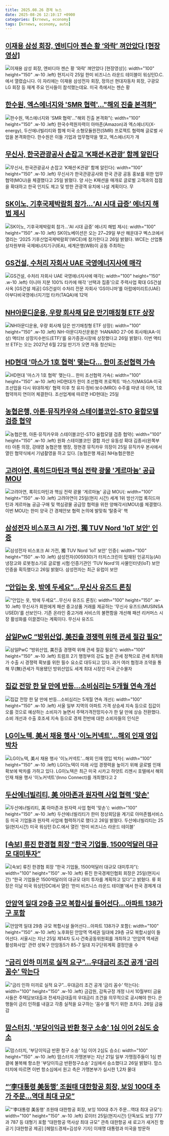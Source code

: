 ```yaml
---
title: 2025.08.26 경제 뉴스
date: 2025-08-26 12:10:17 +0900
categories: [krnews, economy]
tags: [krnews, economy, auto]
---
```

## [이재용 삼성 회장, 엔비디아 젠슨 황 ‘와락’ 껴안았다 [현장영상]](https://n.news.naver.com/mnews/article/449/0000318961)

![이재용 삼성 회장, 엔비디아 젠슨 황 ‘와락’ 껴안았다 [현장영상]](https://mimgnews.pstatic.net/image/origin/449/2025/08/26/318961.jpg?type=nf220_150){: width="100" height="150" .w-10 .left}
현지시각 25일 한미 비즈니스 라운드 테이블이 워싱턴D.C.에서 열렸습니다. 이 자리에는 이재용 삼성전자 회장, 정의선 현대자동차 회장, 구광모 LG 회장 등 재계 주요 인사들이 참석했는데요. 미국 측에서는 젠슨 황

## [한수원, 엑스에너지와 'SMR 협력'…"해외 진출 본격화"](https://n.news.naver.com/mnews/article/215/0001221342)

![한수원, 엑스에너지와 'SMR 협력'…"해외 진출 본격화"](https://mimgnews.pstatic.net/image/origin/215/2025/08/26/1221342.jpg?type=nf220_150){: width="100" height="150" .w-10 .left}
한국수력원자력이 아마존(Amazon)과 엑스에너지(X-energy), 두산에너빌리티와 함께 미국 소형모듈원전(SMR) 프로젝트 협력해 글로벌 사업을 본격화한다. 한수원은 이들 기업과 업무협약을 맺고, 엑스에너지가 개

## [무신사, 한국관광공사 손잡고 ‘K패션·K관광’ 함께 알린다](https://n.news.naver.com/mnews/article/011/0004524675)

![무신사, 한국관광공사 손잡고 ‘K패션·K관광’ 함께 알린다](https://mimgnews.pstatic.net/image/origin/011/2025/08/25/4524675.jpg?type=nf220_150){: width="100" height="150" .w-10 .left}
무신사가 한국관광공사와 한국 관광 공동 홍보를 위한 업무협약(MOU)을 체결했다고 25일 밝혔다. 양 사는 K패션을 매개로 글로벌 고객과의 접점을 확대하고 한국 인지도 제고 및 방한 관광객 유치에 나설 계획이다. 무

## [SK이노, 기후국제박람회 참가…‘AI 시대 급증’ 에너지 해법 제시](https://n.news.naver.com/mnews/article/082/0001341681)

![SK이노, 기후국제박람회 참가…‘AI 시대 급증’ 에너지 해법 제시](https://mimgnews.pstatic.net/image/origin/082/2025/08/26/1341681.jpg?type=nf220_150){: width="100" height="150" .w-10 .left}
SK이노베이션은 오는 27~29일 부산 해운대구 벡스코에서 열리는 ‘2025 기후산업국제박람회’(WCE)에 참가한다고 26일 밝혔다. WCE는 산업통상자원부와 국제에너지기구(IEA), 세계은행(WB)이 공동 주최하는

## [GS건설, 수처리 자회사 UAE 국영에너지사에 매각](https://n.news.naver.com/mnews/article/016/0002518929)

![GS건설, 수처리 자회사 UAE 국영에너지사에 매각](https://mimgnews.pstatic.net/image/origin/016/2025/08/25/2518929.jpg?type=nf220_150){: width="100" height="150" .w-10 .left}
이니마 지분 100% 타카에 매각 ‘선택과 집중’으로 주력사업 확대 GS건설 사옥 [GS건설 제공] GS건설이 수처리 전문 자회사 ‘GS이니마’를 아랍에미리트(UAE) 아부다비국영에너지기업 타카(TAQA)에 12억

## [NH아문디운용, 우량 회사채 담은 만기매칭형 ETF 상장](https://n.news.naver.com/mnews/article/014/0005396656)

![NH아문디운용, 우량 회사채 담은 만기매칭형 ETF 상장](https://mimgnews.pstatic.net/image/origin/014/2025/08/26/5396656.jpg?type=nf220_150){: width="100" height="150" .w-10 .left}
NH-아문디자산운용은 ‘HANARO 27-06 회사채(AA-이상) 액티브 상장지수펀드(ETF)’를 유가증권시장에 상장했다고 26일 밝혔다. 이번 액티브 ETF는 오는 2027년 6월 22일 만기가 오면 자동 청산되는

## [HD현대 '마스가 1호 협력' 맺는다… 한미 조선협력 가속](https://n.news.naver.com/mnews/article/014/0005396352)

![HD현대 '마스가 1호 협력' 맺는다… 한미 조선협력 가속](https://mimgnews.pstatic.net/image/origin/014/2025/08/25/5396352.jpg?type=nf220_150){: width="100" height="150" .w-10 .left}
HD현대가 한미 조선협력 프로젝트 '마스가(MASGA·미국 조선업을 다시 위대하게)' 협력 이후 첫 유지·정비·보수(MRO) 수주를 따낸 데 이어, 1호 협약까지 연이어 체결한다. 조선업계에 따르면 HD현대는 25일

## [농협은행, 아톤·뮤직카우와 스테이블코인-STO 융합모델 검증 협약](https://n.news.naver.com/mnews/article/016/0002519355)

![농협은행, 아톤·뮤직카우와 스테이블코인-STO 융합모델 검증 협약](https://mimgnews.pstatic.net/image/origin/016/2025/08/26/2519355.jpg?type=nf220_150){: width="100" height="150" .w-10 .left}
원화 스테이블코인 결합 자산 유동성 확대 김종서(왼쪽부터) 아톤 의장, 강태영 농협은행 행장, 정현경 뮤직카우 의장이 25일 뮤직카우 본사에서 열린 협약식에서 기념촬영을 하고 있다. [농협은행 제공] NH농협은행은

## [고려아연, 록히드마틴과 핵심 전략 광물 '게르마늄' 공급 MOU](https://n.news.naver.com/mnews/article/018/0006098728)

![고려아연, 록히드마틴과 핵심 전략 광물 '게르마늄' 공급 MOU](https://mimgnews.pstatic.net/image/origin/018/2025/08/26/6098728.jpg?type=nf220_150){: width="100" height="150" .w-10 .left}
고려아연이 25일(현지 시간) 세계 1위 방산기업 록히드마틴과 게르마늄 공급·구매 및 핵심광물 공급망 협력을 위한 양해각서(MOU)를 체결했다. 이번 MOU는 한미 양국 간 경제안보 협력 논의에 발맞춰 ‘탈중국’ 핵

## [삼성전자 비스포크 AI 가전, 獨 TUV Nord 'IoT 보안' 인증](https://n.news.naver.com/mnews/article/018/0006098754)

![삼성전자 비스포크 AI 가전, 獨 TUV Nord 'IoT 보안' 인증](https://mimgnews.pstatic.net/image/origin/018/2025/08/26/6098754.jpg?type=nf220_150){: width="100" height="150" .w-10 .left}
삼성전자(005930)가 터치스크린이 탑재된 인공지능(AI) 냉장고와 로봇청소기로 글로벌 시험·인증기관인 ‘TUV Nord’의 사물인터넷(IoT) 보안 인증을 획득했다고 26일 밝혔다. 삼성전자는 최근 유럽이 보안

## [“안입는 옷, 밖에 두세요”…무신사 유즈드 론칭](https://n.news.naver.com/mnews/article/018/0006098740)

![“안입는 옷, 밖에 두세요”…무신사 유즈드 론칭](https://mimgnews.pstatic.net/image/origin/018/2025/08/26/6098740.jpg?type=nf220_150){: width="100" height="150" .w-10 .left}
무신사가 회원에게 패션 중고상품 거래를 제공하는 ‘무신사 유즈드(MUSINSA USED)’를 선보인다. 기존 온라인 중고거래 서비스의 불편함을 개선해 패션 리커머스 시장 활성화를 이끌겠다는 계획이다. 무신사 유즈드

## [삼일PwC “방위산업, 美진출 경쟁력 위해 관세 절감 필요”](https://n.news.naver.com/mnews/article/123/0002366568)

![삼일PwC “방위산업, 美진출 경쟁력 위해 관세 절감 필요”](https://mimgnews.pstatic.net/image/origin/123/2025/08/25/2366568.jpg?type=nf220_150){: width="100" height="150" .w-10 .left}
트럼프 2기 행정부의 강도 높은 관세 정책으로 관세 최적화가 수출 시 경쟁력 확보를 위한 필수 요소로 대두되고 있다. 과거 여러 협정과 조약을 통해 무(無)관세가 적용됐던 방위산업도 세계 최대 시장인 미국 군수물자

## [집값 전망 한 달 만에 반등…소비심리는 5개월 연속 개선](https://n.news.naver.com/mnews/article/079/0004059210)

![집값 전망 한 달 만에 반등…소비심리는 5개월 연속 개선](https://mimgnews.pstatic.net/image/origin/079/2025/08/26/4059210.jpg?type=nf220_150){: width="100" height="150" .w-10 .left}
서울 일부 지역의 아파트 가격 상승세 지속 등으로 집값이 오를 것으로 예상하는 소비자가 늘면서 주택가격전망지수가 한 달 만에 상승 전환했다. 소비 개선과 수출 호조세 지속 등으로 경제 전반에 대한 소비자들의 인식은

## [LG이노텍, 美서 채용 행사 '이노커넥트'…해외 인재 영입 박차](https://n.news.naver.com/mnews/article/008/0005240995)

![LG이노텍, 美서 채용 행사 '이노커넥트'…해외 인재 영입 박차](https://mimgnews.pstatic.net/image/origin/008/2025/08/26/5240995.jpg?type=nf220_150){: width="100" height="150" .w-10 .left}
LG이노텍이 미래 사업 경쟁력을 높이기 위해 글로벌 인재 확보에 박차를 가하고 있다. LG이노텍은 최근 미국 시카고 하얏트 리젠시 호텔에서 해외 인재 채용 행사 '이노커넥트'(Inno Connect)를 개최했다고 2

## [두산에너빌리티, 美 아마존과 원자력 사업 협력 '맞손'](https://n.news.naver.com/mnews/article/079/0004059299)

![두산에너빌리티, 美 아마존과 원자력 사업 협력 '맞손'](https://mimgnews.pstatic.net/image/origin/079/2025/08/26/4059299.jpg?type=nf220_150){: width="100" height="150" .w-10 .left}
두산에너빌리티가 한미 정상회담을 계기로 아마존웹서비스 등 미국 기업들과 원자력 사업에 협력하기로 했다고 26일 밝혔다. 두산에너빌리티는 25일(현지시간) 미국 워싱턴 D.C.에서 열린 '한미 비즈니스 라운드 테이블'

## [[속보] 류진 한경협 회장 “한국 기업들, 1500억달러 대규모 대미투자”](https://n.news.naver.com/mnews/article/009/0005547391)

![[속보] 류진 한경협 회장 “한국 기업들, 1500억달러 대규모 대미투자”](https://mimgnews.pstatic.net/image/origin/009/2025/08/26/5547391.jpg?type=nf220_150){: width="100" height="150" .w-10 .left}
류진 한국경제인협회 회장은 25일(현지시간) “한국 기업들은 1500억달러의 대규모 대미 투자를 계획하고 있다”고 밝혔다. 류 회장은 이날 미국 워싱턴DC에서 열린 ‘한미 비즈니스 라운드 테이블’에서 한국 경제계 대

## [안암역 일대 29층 규모 복합시설 들어선다…아파트 138가구 포함](https://n.news.naver.com/mnews/article/008/0005240939)

![안암역 일대 29층 규모 복합시설 들어선다…아파트 138가구 포함](https://mimgnews.pstatic.net/image/origin/008/2025/08/26/5240939.jpg?type=nf220_150){: width="100" height="150" .w-10 .left}
노후화된 안암역 역세권 일대에 29층 규모 복합시설이 들어선다. 서울시는 지난 25일 제14차 도시·건축공동위원회를 개최하고 '안암역 역세권 활성화사업' 관련 성북구 안암동5가 85-7 일대 지구단위계획 결정안을 수

## [“금리 인하 미끼로 실적 요구”…우대금리 조건 공개 ‘금리 꼼수’ 막는다](https://n.news.naver.com/mnews/article/009/0005547583)

![“금리 인하 미끼로 실적 요구”…우대금리 조건 공개 ‘금리 꼼수’ 막는다](https://mimgnews.pstatic.net/image/origin/009/2025/08/26/5547583.jpg?type=nf220_150){: width="100" height="150" .w-10 .left}
금감원, 감독규정 개정 나서 10월부터 금융사들은 주택담보대출과 전세자금대출의 우대금리 조건을 의무적으로 공시해야 한다. 은행들이 금리 인하를 내걸고 각종 실적을 요구하는 ‘꼼수’를 막기 위한 조치다. 26일 금융감

## [맘스터치, '부당이익금 반환 청구 소송' 1심 이어 2심도 승소](https://n.news.naver.com/mnews/article/003/0013441761)

![맘스터치, '부당이익금 반환 청구 소송' 1심 이어 2심도 승소](https://mimgnews.pstatic.net/image/origin/003/2025/08/26/13441761.jpg?type=nf220_150){: width="100" height="150" .w-10 .left}
맘스터치 가맹본부는 지난 21일 일부 가맹점주들이 1심 판결에 불복해 항소한 '부당이득금 반환청구소송' 2심에서 승소했다고 26일 밝혔다. 맘스터치에 따르면 이번 항소심에서 원고 측은 가맹본부가 실시한 1,2차 물대

## [“‘李대통령 美동행’ 조원태 대한항공 회장, 보잉 100대 추가 주문…역대 최대 규모”](https://n.news.naver.com/mnews/article/016/0002519218)

![“‘李대통령 美동행’ 조원태 대한항공 회장, 보잉 100대 추가 주문…역대 최대 규모”](https://mimgnews.pstatic.net/image/origin/016/2025/08/26/2519218.jpg?type=nf220_150){: width="100" height="150" .w-10 .left}
로이터 25일(현지시간) 단독보도 보잉 777과 787 등 대형기 포함 “대한항공 역사상 최대 규모” 관측 대한항공 새 로고가 새겨진 항공기 [대한항공 제공] [헤럴드경제=김성우 기자] 이재명 대통령과 미국을 방문하

